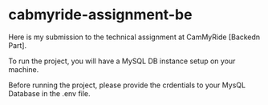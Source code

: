 # cabmyride-assignment-be
Here is my submission to the technical assignment at CamMyRide [Backedn Part].

To run the project, you will have a MySQL DB instance setup on your machine.

Before running the project, please provide the crdentials to your MysQL Database in the .env file.
